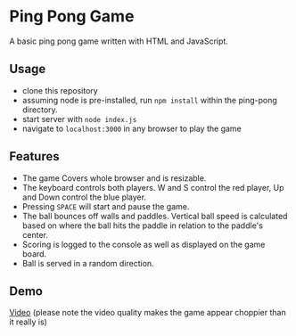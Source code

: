 # Ping Pong Game

A basic ping pong game written with HTML and JavaScript.

## Usage

-   clone this repository
-   assuming node is pre-installed, run `npm install` within the ping-pong directory.
-   start server with `node index.js`
-   navigate to `localhost:3000` in any browser to play the game

## Features

-   The game Covers whole browser and is resizable.
-   The keyboard controls both players. W and S control the red player, Up and Down control the blue player.
-   Pressing `SPACE` will start and pause the game.
-   The ball bounces off walls and paddles. Vertical ball speed is calculated based on where the ball hits the paddle in relation to the paddle's center.
-   Scoring is logged to the console as well as displayed on the game board.
-   Ball is served in a random direction.

## Demo

[Video](https://recordit.co/4F6CDQnALO) (please note the video quality makes the game appear choppier than it really is)
